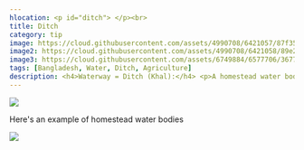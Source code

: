 ```yaml
---
hlocation: <p id="ditch"> </p><br>
title: Ditch
category: tip
image: https://cloud.githubusercontent.com/assets/4990708/6421057/87f35406-be99-11e4-9e9d-d35a60a931ad.PNG
image2: https://cloud.githubusercontent.com/assets/4990708/6421058/89e26ae0-be99-11e4-94fb-7cb54a5c28b8.PNG
image3: https://cloud.githubusercontent.com/assets/6749884/6577706/36777186-c716-11e4-8450-e90c39ab746c.jpg
tags: [Bangladesh, Water, Ditch, Agriculture]
description: <h4>Waterway = Ditch (Khal):</h4> <p>A homestead water body is a man-made water catchment located near buildings and houses. Water color will vary greatly depending on the purpose of the homestead water body. </p> <p> this is just for testing picture placement</p>
---
```

 ![](https://cloud.githubusercontent.com/assets/4990708/6421057/87f35406-be99-11e4-9e9d-d35a60a931ad.PNG)
 
  Here's an example of homestead water bodies
  
 ![](https://cloud.githubusercontent.com/assets/4990708/6421058/89e26ae0-be99-11e4-94fb-7cb54a5c28b8.PNG)



